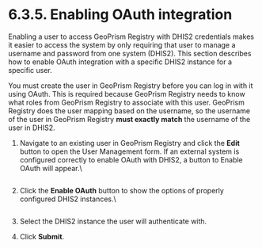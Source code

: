 # 6.3.5. Enabling OAuth integration

Enabling a user to access GeoPrism Registry with DHIS2 credentials makes it easier to access the system by only requiring that user to manage a username and password from one system (DHIS2). This section describes how to enable OAuth integration with a specific DHIS2 instance for a specific user.

You must create the user in GeoPrism Registry before you can log in with it using OAuth. This is required because GeoPrism Registry needs to know what roles from GeoPrism Registry to associate with this user. GeoPrism Registry does the user mapping based on the username, so the username of the user in GeoPrism Registry **must exactly match** the username of the user in DHIS2.

1.  Navigate to an existing user in GeoPrism Registry and click the **Edit** button to open the User Management form. If an external system is configured correctly to enable OAuth with DHIS2, a button to Enable OAuth will appear.\\

    <figure><img src="https://lh4.googleusercontent.com/M0fuoNzwR91X-kU3iIhInt79j2ZwJJRUdoZjIwqJYUn_OM1SEUnFthq5bi-2S74dUX1B4k7JPZoqu6m-tmzcTddhUmQXo5B6S94Kd3ArKtnhEeZhaCZNX0PPyOd99R4M9Dxx2aJkqTDvSDZgBcOMraH53xS-gwxZ6QdhMc9MG1yE2a5ETaj5hL3L" alt=""><figcaption></figcaption></figure>
2.  Click the **Enable OAuth** button to show the options of properly configured DHIS2 instances.\\

    <figure><img src="https://lh4.googleusercontent.com/oEybTxYrbOoicDKx55hdl3xJI0-Ne-BqXUqVsbE6K5nPV7zyyC764DJnoRUzVsraL_28vZp3190IfPG8cA4INOunldX228gx3iPHHPBNI7Z3me5Svfy3AtIr3BNvTIjTXSfaHmVUUboYYAyakn1PnxBzu_EHwUOlXai4JnfVL_YJpedbe5m7jc8I" alt=""><figcaption></figcaption></figure>
3. Select the DHIS2 instance the user will authenticate with.
4. Click **Submit**.

